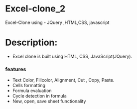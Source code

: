# Excel-clone_2
Excel-Clone using - JQuery ,HTML,CSS, javascript

# Description:

- Excel clone is built using HTML, CSS, JavaScript(JQuery).

### features
- Text Color, Fillcolor, Alignment, Cut , Copy, Paste.
- Cells formatting
- Formula evaluation
- Cycle detection in formula
- New, open, save sheet functionality
